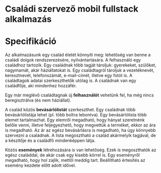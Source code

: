 # **Családi szervező mobil fullstack alkalmazás**

# Specifikáció

Az alkalmazásunk egy család életét könnyíti meg: lehetőség van benne a családi dolgok rendszerezésére, nyilvántartására.
A felhasználó egy családhoz tartozik. Egy családnak több tagját tároljuk: gyerekeket, szülőket, nagymamát, akár háziállatokat is. Egy családtagról tároljuk a vezetéknevét, keresztnevét, telefonszámát, e-mail-címét, illetve egy fotót is. A családtagok adatai szerkeszthetők utólag is. A családnak van egy családfője, aki mindenhez hozzáfér.

Egy már meglévő családtagnak új **felhasználót** vehetünk fel, ha még nincs beregisztrálva (és nem háziállat).

A család közös **bevásárlólistát** szerkeszthet. Egy családnak több bevásárlólistája lehet (pl. több boltra lebontva). Egy bevásárlólista több elemet tartalmazhat. Egy elemről megadható, hogy hányat szeretnénk belőle venni, illetve feljegyezhető, hogy megvettük a terméket, ekkor az ára is megadható. Az ár az egész bevásárlásra is megadható, ha úgy könnyebb szervezni a családnak. A lista megosztható a család akármelyik tagjával, de a készítője és a családfő mindenképpen látja.

Közös **események** létrehozására is van lehetőség. Ezek is megoszthatók az egész családdal, de akár csak egy kisebb körrel is. Egy eseményről megadható, hogy hol zajlik, mettől meddig tart. Beállítható értesítés az esemény kezdete előtt adott idővel.